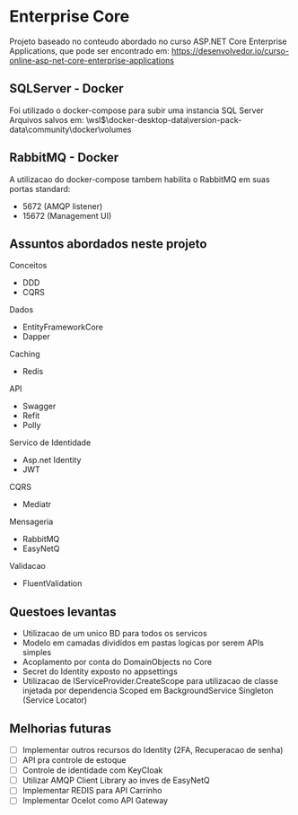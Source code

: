 # Enterprise Core

Projeto baseado no conteudo abordado no curso ASP.NET Core Enterprise Applications, que pode ser encontrado em: https://desenvolvedor.io/curso-online-asp-net-core-enterprise-applications

## SQLServer - Docker
Foi utilizado o docker-compose para subir uma instancia SQL Server
Arquivos salvos em: \\wsl$\docker-desktop-data\version-pack-data\community\docker\volumes

## RabbitMQ - Docker
A utilizacao do docker-compose tambem habilita o RabbitMQ em suas portas standard:
- 5672 (AMQP listener)
- 15672 (Management UI)

## Assuntos abordados neste projeto
Conceitos
- DDD
- CQRS

Dados
- EntityFrameworkCore
- Dapper

Caching
- Redis

API
- Swagger
- Refit
- Polly

Servico de Identidade
- Asp.net Identity
- JWT

CQRS
- Mediatr

Mensageria
- RabbitMQ
- EasyNetQ

Validacao
- FluentValidation



## Questoes levantas
- Utilizacao de um unico BD para todos os servicos
- Modelo em camadas divididos em pastas logicas por serem APIs simples
- Acoplamento por conta do DomainObjects no Core
- Secret do Identity exposto no appsettings
- Utilizacao de IServiceProvider.CreateScope para utilizacao de classe injetada por dependencia Scoped em BackgroundService Singleton (Service Locator)

## Melhorias futuras
- [ ] Implementar outros recursos do Identity (2FA, Recuperacao de senha)
- [ ] API pra controle de estoque
- [ ] Controle de identidade com KeyCloak
- [ ] Utilizar AMQP Client Library ao inves de EasyNetQ
- [ ] Implementar REDIS para API Carrinho
- [ ] Implementar Ocelot como API Gateway

